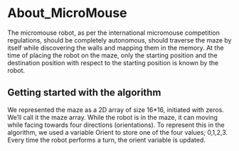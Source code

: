 # About_MicroMouse

The micromouse robot, as per the international micromouse competition regulations, should be completely autonomous, should traverse the maze by itself while discovering the walls and mapping them in the memory. At the time of placing the robot on the maze, only the starting position and the destination position with respect to the starting position is known by the robot. 


## Getting started with the algorithm

We represented the maze as a 2D array of size 16*16, initiated with zeros. We’ll call it the maze array.
While the robot is in the maze, it can moving while facing towards four directions (orientations). To represent this in the algorithm, we used a variable Orient to store one of the four values; 0,1,2,3. Every time the robot performs a turn, the orient variable is updated.

